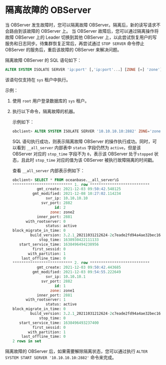 隔离故障的 OBServer
===================================

当 OBServer 发生故障时，您可以隔离故障 OBServer。隔离后，新的读写请求不会路由到该故障的 OBServer 上。
当 OBServer 故障后，您可以通过隔离操作将故障 OBServer 上的 Leader 切换到其他 OBServer 上，以此尝试恢复用户的写服务和日志同步。待集群恢复正常后，再尝试通过 `STOP SERVER` 命令停止 OBServer 的服务后，重启该故障的 OBServer 来解决问题。

隔离故障 OBServer 的 SQL 语句如下：

```sql
ALTER SYSTEM ISOLATE SERVER 'ip:port' [,'ip:port'...] [ZONE [=] 'zone']
```

该语句仅支持在 `sys` 租户中执行。

示例：

1. 使用 `root` 用户登录数据库的 `sys` 租户。

2. 执行以下命令，隔离故障的机器。

   示例如下：

   ```sql
   obclient> ALTER SYSTEM ISOLATE SERVER '10.10.10.10:2882' ZONE='zone1';
   ```

   SQL 语句执行成功，则表示隔离故障 OBServer 的操作执行成功。同时，可以看到 `__all_server` 内部表中 `status` 字段仍然为 `active`，但是该 OBServer 对应的 `stop_time` 字段不为 `0`，表示该 OBServer 处于`stopped` 状态，且此时 `stop_time` 对应的值为该 OBServer 被执行故障隔离的时间戳。

   查看 `__all_server` 内部表示例如下：

   ```sql
   obclient> SELECT * FROM oceanbase.__all_server\G
   *************************** 1. row ***************************
              gmt_create: 2021-12-03 09:50:42.548125
            gmt_modified: 2021-12-08 10:27:02.114234
                  svr_ip: 10.10.10.10
                svr_port: 2882
                      id: 2
                    zone: zone2
              inner_port: 2881
         with_rootserver: 0
                  status: active
   block_migrate_in_time: 0
           build_version: 3.2.1_20211031212624-2c7eade2fd94a4ae32bec1683d1118da9d30cf8b(Oct 31 2021 22:03:03)
               stop_time: 1638930422111133
      start_service_time: 1638496494238956
            first_sessid: 0
          with_partition: 1
       last_offline_time: 0
   *************************** 2. row ***************************
              gmt_create: 2021-12-03 09:50:42.443685
            gmt_modified: 2021-12-03 09:54:55.222649
                  svr_ip: 10.10.10.1
                svr_port: 2882
                      id: 1
                    zone: zone1
              inner_port: 2881
         with_rootserver: 1
                  status: active
   block_migrate_in_time: 0
           build_version: 3.2.1_20211031212624-2c7eade2fd94a4ae32bec1683d1118da9d30cf8b(Oct 31 2021 22:03:03)
               stop_time: 0
      start_service_time: 1638496493237400
            first_sessid: 0
          with_partition: 1
       last_offline_time: 0
   2 rows in set
   ```

隔离故障的 OBServer 后，如果需要解除隔离状态，您可以通过执行 `ALTER SYSTEM START SERVER '10.10.10.10:2882'` 命令来完成。
